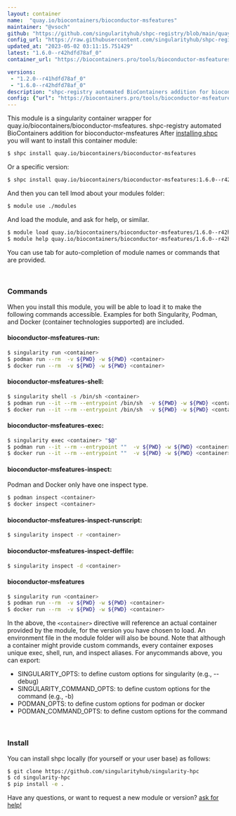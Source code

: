 ```yaml
---
layout: container
name:  "quay.io/biocontainers/bioconductor-msfeatures"
maintainer: "@vsoch"
github: "https://github.com/singularityhub/shpc-registry/blob/main/quay.io/biocontainers/bioconductor-msfeatures/container.yaml"
config_url: "https://raw.githubusercontent.com/singularityhub/shpc-registry/main/quay.io/biocontainers/bioconductor-msfeatures/container.yaml"
updated_at: "2023-05-02 03:11:15.751429"
latest: "1.6.0--r42hdfd78af_0"
container_url: "https://biocontainers.pro/tools/bioconductor-msfeatures"

versions:
 - "1.2.0--r41hdfd78af_0"
 - "1.6.0--r42hdfd78af_0"
description: "shpc-registry automated BioContainers addition for bioconductor-msfeatures"
config: {"url": "https://biocontainers.pro/tools/bioconductor-msfeatures", "maintainer": "@vsoch", "description": "shpc-registry automated BioContainers addition for bioconductor-msfeatures", "latest": {"1.6.0--r42hdfd78af_0": "sha256:ec672eb2c184df7e7dd4dd43e7451cf9dace5e416743edc80c01c4b6b3816bed"}, "tags": {"1.2.0--r41hdfd78af_0": "sha256:f2d00cdfdb0183a0aefae31f14357c9bcffb2e3c80e83342715372c4acbc0668", "1.6.0--r42hdfd78af_0": "sha256:ec672eb2c184df7e7dd4dd43e7451cf9dace5e416743edc80c01c4b6b3816bed"}, "docker": "quay.io/biocontainers/bioconductor-msfeatures"}
---
```


This module is a singularity container wrapper for quay.io/biocontainers/bioconductor-msfeatures.
shpc-registry automated BioContainers addition for bioconductor-msfeatures
After [installing shpc](#install) you will want to install this container module:


```bash
$ shpc install quay.io/biocontainers/bioconductor-msfeatures
```

Or a specific version:

```bash
$ shpc install quay.io/biocontainers/bioconductor-msfeatures:1.6.0--r42hdfd78af_0
```

And then you can tell lmod about your modules folder:

```bash
$ module use ./modules
```

And load the module, and ask for help, or similar.

```bash
$ module load quay.io/biocontainers/bioconductor-msfeatures/1.6.0--r42hdfd78af_0
$ module help quay.io/biocontainers/bioconductor-msfeatures/1.6.0--r42hdfd78af_0
```

You can use tab for auto-completion of module names or commands that are provided.

<br>

### Commands

When you install this module, you will be able to load it to make the following commands accessible.
Examples for both Singularity, Podman, and Docker (container technologies supported) are included.

#### bioconductor-msfeatures-run:

```bash
$ singularity run <container>
$ podman run --rm  -v ${PWD} -w ${PWD} <container>
$ docker run --rm  -v ${PWD} -w ${PWD} <container>
```

#### bioconductor-msfeatures-shell:

```bash
$ singularity shell -s /bin/sh <container>
$ podman run --it --rm --entrypoint /bin/sh  -v ${PWD} -w ${PWD} <container>
$ docker run --it --rm --entrypoint /bin/sh  -v ${PWD} -w ${PWD} <container>
```

#### bioconductor-msfeatures-exec:

```bash
$ singularity exec <container> "$@"
$ podman run --it --rm --entrypoint ""  -v ${PWD} -w ${PWD} <container> "$@"
$ docker run --it --rm --entrypoint ""  -v ${PWD} -w ${PWD} <container> "$@"
```

#### bioconductor-msfeatures-inspect:

Podman and Docker only have one inspect type.

```bash
$ podman inspect <container>
$ docker inspect <container>
```

#### bioconductor-msfeatures-inspect-runscript:

```bash
$ singularity inspect -r <container>
```

#### bioconductor-msfeatures-inspect-deffile:

```bash
$ singularity inspect -d <container>
```



#### bioconductor-msfeatures

```bash
$ singularity run <container>
$ podman run --rm  -v ${PWD} -w ${PWD} <container>
$ docker run --rm  -v ${PWD} -w ${PWD} <container>
```


In the above, the `<container>` directive will reference an actual container provided
by the module, for the version you have chosen to load. An environment file in the
module folder will also be bound. Note that although a container
might provide custom commands, every container exposes unique exec, shell, run, and
inspect aliases. For anycommands above, you can export:

 - SINGULARITY_OPTS: to define custom options for singularity (e.g., --debug)
 - SINGULARITY_COMMAND_OPTS: to define custom options for the command (e.g., -b)
 - PODMAN_OPTS: to define custom options for podman or docker
 - PODMAN_COMMAND_OPTS: to define custom options for the command

<br>

### Install

You can install shpc locally (for yourself or your user base) as follows:

```bash
$ git clone https://github.com/singularityhub/singularity-hpc
$ cd singularity-hpc
$ pip install -e .
```

Have any questions, or want to request a new module or version? [ask for help!](https://github.com/singularityhub/singularity-hpc/issues)